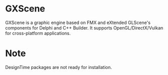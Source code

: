 # GXScene
GXScene is a graphic engine based on FMX and eXtended GLScene's components for Delphi and C++ Builder.
It supports OpenGL/DirectX/Vulkan for cross-platform applications.
# Note
DesignTime packages are not ready for installation.
